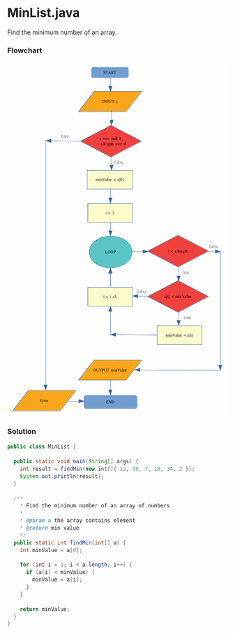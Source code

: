 # MinList.java

Find the minimum number of an array.

### Flowchart

![MinList Flowchart](https://raw.githubusercontent.com/algorithmshub/Java/main/Maths/MinList/minlist-flowchart.png "MinList Flowchart")

### Solution

```java
public class MinList {

  public static void main(String[] args) {
    int result = findMin(new int[]{ 12, 35, 7, 10, 34, 2 });
    System.out.println(result);
  }

  /**
    * Find the minimum number of an array of numbers
    *
    * @param a the array contains element
    * @return min value
    */
  public static int findMin(int[] a) {
    int minValue = a[0];

    for (int i = 1; i < a.length; i++) {
      if (a[i] < minValue) {
        minValue = a[i];
      }
    }

    return minValue;
  }
}
```
